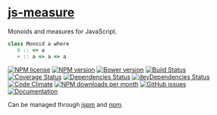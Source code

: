 [js-measure](http://aureooms.github.io/js-measure)
==

Monoids and measures for JavaScript.

```js
class Monoid a where
   0 :: => a
   + :: a => a => a
```

[![NPM license](http://img.shields.io/npm/l/aureooms-js-measure.svg?style=flat)](https://raw.githubusercontent.com/aureooms/js-measure/master/LICENSE)
[![NPM version](http://img.shields.io/npm/v/aureooms-js-measure.svg?style=flat)](https://www.npmjs.org/package/aureooms-js-measure)
[![Bower version](http://img.shields.io/bower/v/aureooms-js-measure.svg?style=flat)](http://bower.io/search/?q=aureooms-js-measure)
[![Build Status](http://img.shields.io/travis/aureooms/js-measure.svg?style=flat)](https://travis-ci.org/aureooms/js-measure)
[![Coverage Status](http://img.shields.io/coveralls/aureooms/js-measure.svg?style=flat)](https://coveralls.io/r/aureooms/js-measure)
[![Dependencies Status](http://img.shields.io/david/aureooms/js-measure.svg?style=flat)](https://david-dm.org/aureooms/js-measure#info=dependencies)
[![devDependencies Status](http://img.shields.io/david/dev/aureooms/js-measure.svg?style=flat)](https://david-dm.org/aureooms/js-measure#info=devDependencies)
[![Code Climate](http://img.shields.io/codeclimate/github/aureooms/js-measure.svg?style=flat)](https://codeclimate.com/github/aureooms/js-measure)
[![NPM downloads per month](http://img.shields.io/npm/dm/aureooms-js-measure.svg?style=flat)](https://www.npmjs.org/package/aureooms-js-measure)
[![GitHub issues](http://img.shields.io/github/issues/aureooms/js-measure.svg?style=flat)](https://github.com/aureooms/js-measure/issues)
[![Documentation](https://aureooms.github.io/js-measure/badge.svg)](https://aureooms.github.io/js-measure/source.html)


Can be managed through
[jspm](https://github.com/jspm/jspm-cli)
and [npm](https://github.com/npm/npm).
